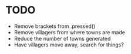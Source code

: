 # TODO #

* Remove brackets from .pressed()
* Remove villagers from where towns are made
* Reduce the number of towns generated
* Have villagers move away, search for things?
